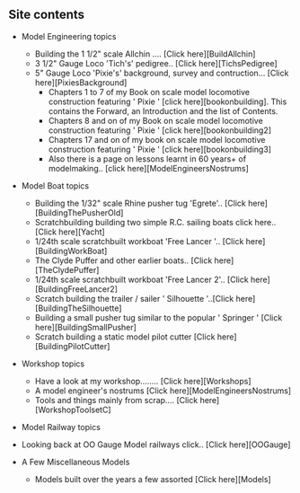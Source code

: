 ## Site contents

* Model Engineering topics
  * Building the 1 1/2" scale Allchin .... [Click here][BuildAllchin]
  * 3 1/2" Gauge Loco 'Tich's' pedigree.. [Click here][TichsPedigree]
  * 5" Gauge Loco 'Pixie's' background, survey and contruction... [Click here][PixiesBackground]
    * Chapters 1 to 7 of my Book on scale model locomotive construction featuring ' Pixie ' [click here][bookonbuilding]. This contains the Forward, an Introduction and the list of Contents.
    * Chapters 8 and on of my Book on scale model locomotive construction featuring ' Pixie ' [click here][bookonbuilding2]
    * Chapters 17 and on of my book on scale model locomotive construction featuring ' Pixie ' [click here][bookonbuilding3]
    * Also there is a page on lessons learnt in 60 years+ of modelmaking.. [click here][ModelEngineersNostrums]

* Model Boat topics
  * Building the 1/32" scale Rhine pusher tug 'Egrete'.. [Click here][BuildingThePusherOld]
  * Scratchbuilding building two simple R.C. sailing boats click here..[Click here][Yacht]
  * 1/24th scale scratchbuilt workboat 'Free Lancer '.. [Click here][BuildingWorkBoat]
  * The Clyde Puffer and other earlier boats.. [Click here][TheClydePuffer]
  * 1/24th scale scratchbuilt workboat 'Free Lancer 2'.. [Click here][BuildingFreeLancer2]
  * Scratch building the trailer / sailer ' Silhouette '..[Click here][BuildingTheSilhouette]
  * Building a small pusher tug similar to the popular ' Springer ' [Click here][BuildingSmallPusher]
  * Scratch building a static model pilot cutter [Click here][BuildingPilotCutter]
* Workshop topics
  * Have a look at my workshop........ [Click here][Workshops]
  * A model engineer's nostrums [Click here][ModelEngineersNostrums]
  * Tools and things mainly from scrap.... [Click here][WorkshopToolsetC]
* Model Railway topics
 * Looking back at OO Gauge Model railways click.. [Click here][OOGauge]
* A Few Miscellaneous Models
  * Models built over the years a few assorted [Click here][Models]